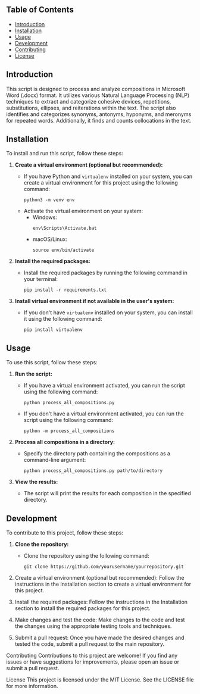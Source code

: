 ## Table of Contents

- [Introduction](#introduction)
- [Installation](#installation)
- [Usage](#usage)
- [Development](#development)
- [Contributing](#contributing)
- [License](#license)

## Introduction

This script is designed to process and analyze compositions in Microsoft Word (.docx) format. It utilizes various Natural Language Processing (NLP) techniques to extract and categorize cohesive devices, repetitions, substitutions, ellipses, and reiterations within the text. The script also identifies and categorizes synonyms, antonyms, hyponyms, and meronyms for repeated words. Additionally, it finds and counts collocations in the text.

## Installation

To install and run this script, follow these steps:

1. **Create a virtual environment (optional but recommended):**

   - If you have Python and `virtualenv` installed on your system, you can create a virtual environment for this project using the following command:
     ```
     python3 -m venv env
     ```
   - Activate the virtual environment on your system:
     - Windows:
       ```
       env\Scripts\Activate.bat
       ```
     - macOS/Linux:
       ```
       source env/bin/activate
       ```

2. **Install the required packages:**

   - Install the required packages by running the following command in your terminal:
     ```
     pip install -r requirements.txt
     ```

3. **Install virtual environment if not available in the user's system:**
   - If you don't have `virtualenv` installed on your system, you can install it using the following command:
     ```
     pip install virtualenv
     ```

## Usage

To use this script, follow these steps:

1. **Run the script:**

   - If you have a virtual environment activated, you can run the script using the following command:
     ```
     python process_all_compositions.py
     ```
   - If you don't have a virtual environment activated, you can run the script using the following command:
     ```
     python -m process_all_compositions
     ```

2. **Process all compositions in a directory:**

   - Specify the directory path containing the compositions as a command-line argument:
     ```
     python process_all_compositions.py path/to/directory
     ```

3. **View the results:**
   - The script will print the results for each composition in the specified directory.

## Development

To contribute to this project, follow these steps:

1. **Clone the repository:**

   - Clone the repository using the following command:
     ```
     git clone https://github.com/yourusername/yourrepository.git
     ```

2. Create a virtual environment (optional but recommended):
   Follow the instructions in the Installation section to create a virtual environment for this project.
3. Install the required packages:
   Follow the instructions in the Installation section to install the required packages for this project.
4. Make changes and test the code:
   Make changes to the code and test the changes using the appropriate testing tools and techniques.
5. Submit a pull request:
   Once you have made the desired changes and tested the code, submit a pull request to the main repository.

Contributing
Contributions to this project are welcome! If you find any issues or have suggestions for improvements, please open an issue or submit a pull request.

License
This project is licensed under the MIT License. See the LICENSE file for more information.
